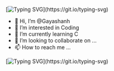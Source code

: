 [![Typing SVG](https://readme-typing-svg.demolab.com?font=Fira+Code&pause=1000&color=AEAEAE&width=435&lines=Hi!+I'+m+Menuka+Gayashan.;I'm+Interested+in+Programming+languages+and+making+new+tools..;Check+out+my+Repositories..)](https://git.io/typing-svg)

- 👋 Hi, I’m @Gayashanh
- 👀 I’m interested in Coding
- 🌱 I’m currently learning C
- 💞️ I’m looking to collaborate on ...
- 📫 How to reach me ...

[![Typing SVG](https://readme-typing-svg.demolab.com/?lines=Welcome+to+my+Profile;)](https://git.io/typing-svg)

<!---
Gayashanhgg/Gayashanhgg is a ✨ special ✨ repository because its `README.md` (this file) appears on your GitHub profile.
You can click the Preview link to take a look at your changes.
--->
